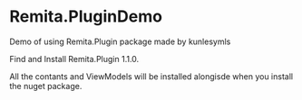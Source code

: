 # Remita.PluginDemo
Demo of using Remita.Plugin package made by kunlesymls


Find and Install Remita.Plugin 1.1.0.

All the contants and ViewModels will be installed alongisde when you install the nuget package.
